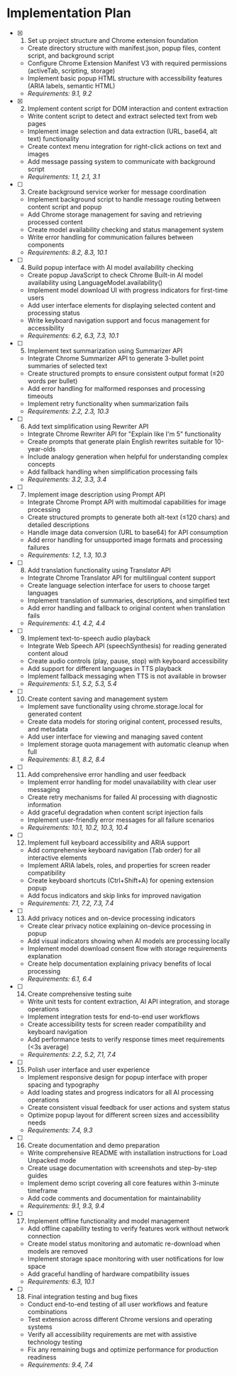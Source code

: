 # Implementation Plan

- [x] 1. Set up project structure and Chrome extension foundation



  - Create directory structure with manifest.json, popup files, content script, and background script
  - Configure Chrome Extension Manifest V3 with required permissions (activeTab, scripting, storage)
  - Implement basic popup HTML structure with accessibility features (ARIA labels, semantic HTML)
  - _Requirements: 9.1, 9.2_

- [x] 2. Implement content script for DOM interaction and content extraction



  - Write content script to detect and extract selected text from web pages
  - Implement image selection and data extraction (URL, base64, alt text) functionality
  - Create context menu integration for right-click actions on text and images
  - Add message passing system to communicate with background script
  - _Requirements: 1.1, 2.1, 3.1_

- [ ] 3. Create background service worker for message coordination
  - Implement background script to handle message routing between content script and popup
  - Add Chrome storage management for saving and retrieving processed content
  - Create model availability checking and status management system
  - Write error handling for communication failures between components
  - _Requirements: 8.2, 8.3, 10.1_

- [ ] 4. Build popup interface with AI model availability checking
  - Create popup JavaScript to check Chrome Built-in AI model availability using LanguageModel.availability()
  - Implement model download UI with progress indicators for first-time users
  - Add user interface elements for displaying selected content and processing status
  - Write keyboard navigation support and focus management for accessibility
  - _Requirements: 6.2, 6.3, 7.3, 10.1_

- [ ] 5. Implement text summarization using Summarizer API
  - Integrate Chrome Summarizer API to generate 3-bullet point summaries of selected text
  - Create structured prompts to ensure consistent output format (≤20 words per bullet)
  - Add error handling for malformed responses and processing timeouts
  - Implement retry functionality when summarization fails
  - _Requirements: 2.2, 2.3, 10.3_

- [ ] 6. Add text simplification using Rewriter API
  - Integrate Chrome Rewriter API for "Explain like I'm 5" functionality
  - Create prompts that generate plain English rewrites suitable for 10-year-olds
  - Include analogy generation when helpful for understanding complex concepts
  - Add fallback handling when simplification processing fails
  - _Requirements: 3.2, 3.3, 3.4_

- [ ] 7. Implement image description using Prompt API
  - Integrate Chrome Prompt API with multimodal capabilities for image processing
  - Create structured prompts to generate both alt-text (≤120 chars) and detailed descriptions
  - Handle image data conversion (URL to base64) for API consumption
  - Add error handling for unsupported image formats and processing failures
  - _Requirements: 1.2, 1.3, 10.3_

- [ ] 8. Add translation functionality using Translator API
  - Integrate Chrome Translator API for multilingual content support
  - Create language selection interface for users to choose target languages
  - Implement translation of summaries, descriptions, and simplified text
  - Add error handling and fallback to original content when translation fails
  - _Requirements: 4.1, 4.2, 4.4_

- [ ] 9. Implement text-to-speech audio playback
  - Integrate Web Speech API (speechSynthesis) for reading generated content aloud
  - Create audio controls (play, pause, stop) with keyboard accessibility
  - Add support for different languages in TTS playback
  - Implement fallback messaging when TTS is not available in browser
  - _Requirements: 5.1, 5.2, 5.3, 5.4_

- [ ] 10. Create content saving and management system
  - Implement save functionality using chrome.storage.local for generated content
  - Create data models for storing original content, processed results, and metadata
  - Add user interface for viewing and managing saved content
  - Implement storage quota management with automatic cleanup when full
  - _Requirements: 8.1, 8.2, 8.4_

- [ ] 11. Add comprehensive error handling and user feedback
  - Implement error handling for model unavailability with clear user messaging
  - Create retry mechanisms for failed AI processing with diagnostic information
  - Add graceful degradation when content script injection fails
  - Implement user-friendly error messages for all failure scenarios
  - _Requirements: 10.1, 10.2, 10.3, 10.4_

- [ ] 12. Implement full keyboard accessibility and ARIA support
  - Add comprehensive keyboard navigation (Tab order) for all interactive elements
  - Implement ARIA labels, roles, and properties for screen reader compatibility
  - Create keyboard shortcuts (Ctrl+Shift+A) for opening extension popup
  - Add focus indicators and skip links for improved navigation
  - _Requirements: 7.1, 7.2, 7.3, 7.4_

- [ ] 13. Add privacy notices and on-device processing indicators
  - Create clear privacy notice explaining on-device processing in popup
  - Add visual indicators showing when AI models are processing locally
  - Implement model download consent flow with storage requirements explanation
  - Create help documentation explaining privacy benefits of local processing
  - _Requirements: 6.1, 6.4_

- [ ] 14. Create comprehensive testing suite
  - Write unit tests for content extraction, AI API integration, and storage operations
  - Implement integration tests for end-to-end user workflows
  - Create accessibility tests for screen reader compatibility and keyboard navigation
  - Add performance tests to verify response times meet requirements (<3s average)
  - _Requirements: 2.2, 5.2, 7.1, 7.4_

- [ ] 15. Polish user interface and user experience
  - Implement responsive design for popup interface with proper spacing and typography
  - Add loading states and progress indicators for all AI processing operations
  - Create consistent visual feedback for user actions and system status
  - Optimize popup layout for different screen sizes and accessibility needs
  - _Requirements: 7.4, 9.3_

- [ ] 16. Create documentation and demo preparation
  - Write comprehensive README with installation instructions for Load Unpacked mode
  - Create usage documentation with screenshots and step-by-step guides
  - Implement demo script covering all core features within 3-minute timeframe
  - Add code comments and documentation for maintainability
  - _Requirements: 9.1, 9.3, 9.4_

- [ ] 17. Implement offline functionality and model management
  - Add offline capability testing to verify features work without network connection
  - Create model status monitoring and automatic re-download when models are removed
  - Implement storage space monitoring with user notifications for low space
  - Add graceful handling of hardware compatibility issues
  - _Requirements: 6.3, 10.1_

- [ ] 18. Final integration testing and bug fixes
  - Conduct end-to-end testing of all user workflows and feature combinations
  - Test extension across different Chrome versions and operating systems
  - Verify all accessibility requirements are met with assistive technology testing
  - Fix any remaining bugs and optimize performance for production readiness
  - _Requirements: 9.4, 7.4_